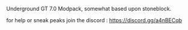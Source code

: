 Underground GT 7.0 Modpack, somewhat based upon stoneblock.

for help or sneak peaks join the discord :
https://discord.gg/a4nBECqb

